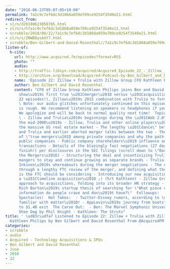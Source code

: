 ```yaml
---
date: "2018-06-23T05:07:05+10:00"
permalink: 7a1c9c7ef6dc3d1868a059e709ce9254f3540e21.html
redirect_from:
- sl/n/d20180623050705.html
- sl/n/s/h7a1c9c7ef6dc3d1868a059e709ce9254f3540e21.html
- scrobble/2018/06/22/7a1c9c7ef6dc3d1868a059e709ce9254f3540e21.html
- sl/n/s/ZNWD8ysAXY7.html
- scrobble/Ben-Gilbert-and-David-Rosenthal//7a1c9c7ef6dc3d1868a059e709ce9254f3540e21.html
listen-of:
  h-cite:
    url: http://www.acquired.fm/episodes?format=RSS
    photo: ""
    audio:
    - http://traffic.libsyn.com/acquired/Acquired_Episode_22_-_Zillow__Trulia.mp3
    - http://archive.org/download/Acquired-Podcast-by-Ben_Gilbert_and_David_Rosenthal/Episode_22_Zillow_Trulia_with_Zillow_Group_CFO_Kathleen_Philips.mp3
    name: 'Episode 22: Zillow + Trulia with Zillow Group CFO Kathleen Philips'
    author: Ben Gilbert and David Rosenthal
    content: "CFO of Zillow Group Kathleen Philips joins Ben and David to cover the
      show\u2019s first true \u201Cmerger\u201D versus \u201Cacquisition\" (only took
      22 episodes!), Zillow\u2019s 2015 combination with Trulia to form Zillow Group.
      \ Note: our audio glitches unfortunately continued on this episode, and quality
      is rough. We recommend listening on speakers vs headphones if you\u2019re able.
      We apologize and will be back to normal quality next time!  Topics covered include:
      \ - Zillow and Trulia\u2019s beginnings during the \u201CWeb 2.0\u201D era in
      the mid-2000\u2019s - Zillow, Trulia and other online players\u2019 place within
      the massive US real estate market - The lengthy \u201Cdance\" between Zillow
      and Trulia and earlier aborted merger talks between the two - The difficulty
      of \"true mergers\u201D among private companies and why the path is easier for
      public companies - Public company shareholders\u2019 influence and role in M&A
      transactions - Details of the blazingly fast negotiations (27 days start to
      finish!) per disclosures in the SEC filings (scroll down to \"Background of
      the Mergers\u201D) - Structuring the deal and incentivizing Trulia and Zillow
      mangers to stay and continue growing as separate brands - Trulia cofounder Sami
      Inkinen\u2019s whereabouts during the merger negotiations - The experience going
      through a lengthy FTC review of the merger, and defining what the relevant \u201Cmarket\u201D
      is the FTC should be considering - Introducing our new acquisition category:
      a \u201Ctimeline acquisition\u201D ;) (h/t Kathleen) - Zillow Group\u2019s overall
      approach to acquisitions, folding into its broader HR strategy - Zillow founder
      Rich Barton\u2019s startup thesis of searching for \"What piece of marketplace
      information do people crave and don\u2019t have?\"  Followups:  - Snap Inc.
      Spectacles!  Hot Takes:  - Twitter-Disney rumors, according to \u201Cpeople
      familiar with matter\u201D! - AppLovin\u2019s journey from bootstrapped startup
      to $1.4B exit  The Carve Out:  - Ben: The Marvel Symphonic Universe - David:
      Shoe Dog by Phil Knight - Kathleen: The Struts"
title: ' \ud83c\udfa7 Listened to Episode 22: Zillow + Trulia with Zillow Group CFO
  Kathleen Philips by Ben Gilbert and David Rosenthal From @AcquiredFM'
categories:
- scrobble
- audio
- Acquired - Technology Acquisitions & IPOs
- Ben Gilbert and David Rosenthal
- June
- 2018
- 22
---
```

